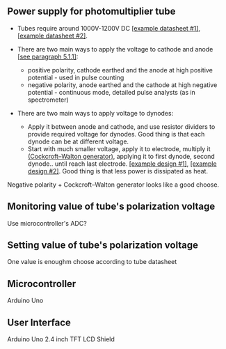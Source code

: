 ## Power supply for photomultiplier tube

- Tubes require around 1000V-1200V DC [[example datasheet #1]](https://datasheetspdf.com/pdf-file/95080/HamamatsuCorporation/1P28/1), [[example datasheet #2]](https://datasheetspdf.com/pdf-file/959054/HAMAMATSU/R10699/1).


- There are two main ways to apply the voltage to cathode and anode [[see paragraph 5.1.1]](http://lmu.web.psi.ch/docu/manuals/bulk_manuals/PMTs/Photonis_PM-Handbook.pdf):
    * positive polarity, cathode earthed and the anode at high positive potential - used in pulse counting
    * negative polarity, anode earthed and the cathode at high negative potential - continuous mode, detailed pulse analysts (as in spectrometer)

- There are two main ways to apply voltage to dynodes:
   * Apply it between anode and cathode, and use resistor dividers to provide required voltage for dynodes. Good thing is that each dynode can be at different voltage.
   * Start with much smaller voltage, apply it to electrode, multiply it [(Cockcroft–Walton generator)](https://en.wikipedia.org/wiki/Cockcroft%E2%80%93Walton_generator), applying it to first dynode, second dynode.. until reach last electrode. [[example design #1]](https://arxiv.org/pdf/1606.00649.pdf), [[example design #2]](https://indico.cern.ch/event/83060/contributions/2101687/attachments/1069924/1525757/Presentation_TWEPP.pdf). Good thing is that less power is dissipated as heat.

Negative polarity + Cockcroft–Walton generator looks like a good choose.

## Monitoring value of tube's polarization voltage

Use microcontroller's ADC?

## Setting value of tube's polarization voltage

One value is enoughm choose according to tube datasheet

## Microcontroller

Arduino Uno

## User Interface

Arduino Uno 2.4 inch TFT LCD Shield
